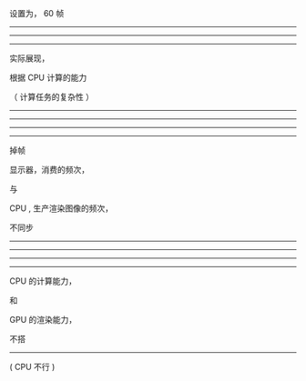设置为， 60 帧

<hr>



<hr>



<hr>


实际展现，


根据 CPU 计算的能力

（ 计算任务的复杂性 ）


<hr>

<hr>



<hr>

<hr>




掉帧

显示器，消费的频次，

与

CPU , 生产渲染图像的频次，


不同步


<hr>


<hr>



<hr>


<hr>

CPU 的计算能力，

和

GPU 的渲染能力，

不搭 



<hr>

( CPU 不行 )